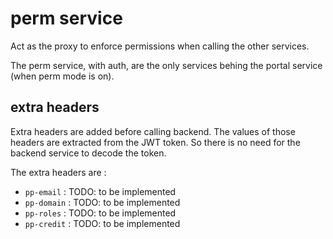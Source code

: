 # perm service

Act as the proxy to enforce permissions when calling the other services.

The perm service, with auth, are the only services behing the portal service
(when perm mode is on).

## extra headers

Extra headers are added before calling backend.
The values of those headers are extracted from the JWT token.
So there is no need for the backend service to decode the token.

The extra headers are :

* `pp-email` : TODO: to be implemented
* `pp-domain` : TODO: to be implemented
* `pp-roles` : TODO: to be implemented
* `pp-credit` : TODO: to be implemented
